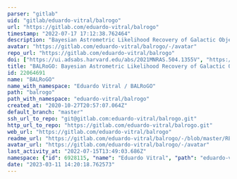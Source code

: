 ```yaml
---
parser: "gitlab"
uid: "gitlab/eduardo-vitral/balrogo"
url: "https://gitlab.com/eduardo-vitral/balrogo"
timestamp: "2022-07-17 17:12:38.762464"
description: "Bayesian Astrometric Likelihood Recovery of Galactic Objects"
avatar: "https://gitlab.com/eduardo-vitral/balrogo/-/avatar"
repo_url: "https://gitlab.com/eduardo-vitral/balrogo"
doi: ["https://ui.adsabs.harvard.edu/abs/2021MNRAS.504.1355V", "https://ui.adsabs.harvard.edu/abs/2021ascl.soft02029V/abstract"]
title: "BALRoGO: Bayesian Astrometric Likelihood Recovery of Galactic Objects"
id: 22064691
name: "BALRoGO"
name_with_namespace: "Eduardo Vitral / BALRoGO"
path: "balrogo"
path_with_namespace: "eduardo-vitral/balrogo"
created_at: "2020-10-27T20:57:07.064Z"
default_branch: "master"
ssh_url_to_repo: "git@gitlab.com:eduardo-vitral/balrogo.git"
http_url_to_repo: "https://gitlab.com/eduardo-vitral/balrogo.git"
web_url: "https://gitlab.com/eduardo-vitral/balrogo"
readme_url: "https://gitlab.com/eduardo-vitral/balrogo/-/blob/master/README.md"
avatar_url: "https://gitlab.com/eduardo-vitral/balrogo/-/avatar"
last_activity_at: "2022-07-15T13:49:03.686Z"
namespace: {"id": 6928115, "name": "Eduardo Vitral", "path": "eduardo-vitral", "kind": "user", "full_path": "eduardo-vitral", "parent_id": null, "avatar_url": "/uploads/-/system/user/avatar/5261302/avatar.png", "web_url": "https://gitlab.com/eduardo-vitral"}
date: "2023-03-11 14:20:18.762573"
---
```

